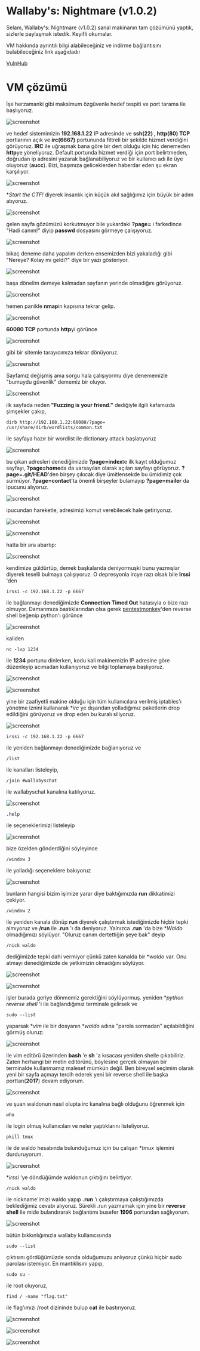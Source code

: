 #   Wallaby's: Nightmare (v1.0.2)

Selam,
Wallaby's: Nightmare (v1.0.2) sanal makinanın tam çözümünü yaptık, sizlerle paylaşmak istedik. Keyifli okumalar.

VM hakkında ayrıntılı bilgi alabileceğiniz ve indirme bağlantısını bulabileceğiniz link aşağıdadır

[VulnHub](https://www.vulnhub.com/entry/wallabys-nightmare-v102,176/)

#   VM çözümü

İşe herzamanki gibi maksimum özgüvenle hedef tespiti ve port tarama ile başlıyoruz.

![screenshot](screenshots/01.png)

ve hedef sistemimizin **192.168.1.22** IP adresinde ve **ssh(22) , http(80) TCP** portlarının açık ve **irc(6667)** portununda filtreli bir şekilde hizmet verdiğini görüyoruz. **IRC** ile uğraşmak bana göre bir dert olduğu için hiç denemeden **http**ye yöneliyoruz. Default portunda hizmet verdiği için port belirtmeden, doğrudan ip adresini yazarak bağlanabiliyoruz ve bir kullanıcı adı ile üye oluyoruz (**aucc**). Bizi, başımıza geliceklerden haberdar eden şu ekran karşılıyor.

![screenshot](screenshots/02.png)

**Start the CTF!* diyerek insanlık için küçük akıl sağlığımız için büyük bir adım atıyoruz.

![screenshot](screenshots/03.png)

gelen sayfa gözümüzü korkutmuyor bile yukardaki **?page=** i farkedince "Hadi canım!" diyip **passwd** dosyasını görmeye çalışıyoruz.

![screenshot](screenshots/04.png)

bikaç deneme daha yapalım derken ensemizden bizi yakaladığı gibi "Nereye? Kolay mı geldi?" diye bir yazı gösteriyor.

![screenshot](screenshots/05.png)

başa dönelim demeye kalmadan sayfanın yerinde olmadığını görüyoruz.

![screenshot](screenshots/06.png)

hemen panikle **nmap**in kapısına tekrar gelip.

![screenshot](screenshots/07.png)

**60080 TCP** portunda **http**yi görünce

![screenshot](screenshots/malkocoglu_firar.png)

gibi bir sitemle tarayıcımıza tekrar dönüyoruz.

![screenshot](screenshots/08.png)

Sayfamız değişmiş ama sorgu hala çalışıyormu diye denememizle "bumuydu güvenlik" dememiz bir oluyor.

![screenshot](screenshots/09.png)

ilk sayfada neden **"Fuzzing is your friend."** dediğiyle ilgili kafamızda şimşekler çakıp,

    dirb http://192.168.1.22:60080/?page= /usr/share/dirb/wordlists/common.txt

ile sayfaya hazır bir wordlist ile dictionary attack başlatıyoruz

![screenshot](screenshots/10.png)

bu çıkan adresleri denediğimizde **?page=index**te ilk kayıt olduğumuz sayfayı, **?page=home**da da varsayılan olarak açılan sayfayı görüyoruz. **?page=.git/HEAD**'den birşey çıkıcak diye ümitlensekde bu ümidimiz çok sürmüyor. **?page=contact**'ta önemli birşeyler bulamayıp **?page=mailer** da ipucunu alıyoruz.

![screenshot](screenshots/11.png)

ipucundan hareketle, adresimizi komut verebilecek hale getiriyoruz.

![screenshot](screenshots/12.png)

![screenshot](screenshots/13.png)

hatta bir ara abartıp:

![screenshot](screenshots/14.png)

kendimize güldürtüp, demek başkalarıda deniyormuşki bunu yazmışlar diyerek teselli bulmaya çalışıyoruz. O depresyonla ircye razı olsak bile **Irssi** 'den
    
    irssi -c 192.168.1.22 -p 6667
    
ile bağlanmayı denediğimizde **Connection Timed Out** hatasıyla o bize razı olmuyor. Damarımıza bastıklarından olsa gerek [pentestmonkey](http://pentestmonkey.net/)'den reverse shell beğenip python'ı görünce

![screenshot](screenshots/15.png)

kaliden
    
    nc -lvp 1234

ile **1234** portunu dinlerken, kodu kali makinemizin IP adresine göre düzenleyip acımadan kullanıyoruz ve bilgi toplamaya başlıyoruz.

![screenshot](screenshots/16.png)

![screenshot](screenshots/17.png)

yine bir zaafiyetli makine olduğu için tüm kullanıcılara verilmiş iptables'ı yönetme iznini kullanarak **irc* ye dışarıdan yolladığımız paketlerin drop edildiğini görüyoruz ve drop eden bu kuralı siliyoruz.

![screenshot](screenshots/18.png)

    irssi -c 192.168.1.22 -p 6667

ile yeniden bağlanmayı denediğimizde bağlanıyoruz ve

    /list

ile kanalları listeleyip,

    /join #wallabyschat

ile wallabyschat kanalına katılıyoruz.

![screenshot](screenshots/19.png)

    .help

ile seçeneklerimizi listeleyip

![screenshot](screenshots/20.png)

bize özelden gönderdiğini söyleyince

    /window 3

ile yolladığı seçeneklere bakıyoruz

![screenshot](screenshots/21.png)

bunların hangisi bizim işimize yarar diye baktığımızda **run** dikkatimizi çekiyor.

    /window 2

ile yeniden kanala dönüp **run** diyerek çalıştırmak istediğimizde hiçbir tepki almıyoruz ve **/run** ile **.run** 'ı da deniyoruz. Yalnızca **.run** 'da bize **Waldo* olmadığımızı söylüyor. "Oluruz canım dertettiğin şeye bak" deyip

    /nick waldo

dediğimizde tepki dahi vermiyor çünkü zaten kanalda bir **waldo* var. Onu atmayı denediğimizde de yetkimizin olmadığını söylüyor.

![screenshot](screenshots/22.png)

![screenshot](screenshots/hiyar.png)

işler burada geriye dönmemiz gerektiğini söylüyormuş. yeniden **python reverse shell* 'i ile bağlandığımız terminale gelirsek ve

    sudo --list

yaparsak **vim* ile bir dosyanın **waldo* adına "parola sormadan" açılabildiğini görmüş oluruz:

![screenshot](screenshots/23.png)

ile vim editörü üzerinden **bash** 'e **sh** 'a kısacası yeniden shelle çıkabiliriz. Zaten herhangi bir metin editörünü, böylesine gerçek olmayan bir terminalde kullanmamız malesef mümkün değil. Ben bireysel seçimim olarak yeni bir sayfa açmayı tercih ederek yeni bir reverse shell ile başka porttan(**2017**) devam ediyorum.

![screenshot](screenshots/24.png)

ve şuan waldonun nasıl olupta irc kanalına bağlı olduğunu öğrenmek için

    who

ile login olmuş kullanıcıları ve neler yaptıklarını listeliyoruz.

    pkill tmux

ile de waldo hesabında bulunduğumuz için bu çalışan **tmux* işlemini durduruyorum.

![screenshot](screenshots/25.png)

**irssi* 'ye döndüğümde waldonun çıktığını belirtiyor.

    /nick waldo

ile nickname'imizi waldo yapıp **.run** 'ı çalıştırmaya çalıştığımızda beklediğimiz cevabı alıyoruz. Sürekli .run yazmamak için yine bir **reverse shell** ile mide bulandırarak bağlantımı busefer **1996** portundan sağlıyorum.

![screenshot](screenshots/26.png)

bütün bıkkınlığımızla wallaby kullanıcısında

    sudo --list

çıktısını gördüğümüzde sonda olduğumuzu anlıyoruz çünkü hiçbir sudo parolası istemiyor. En mantıklısını yapıp,

    sudo su -

ile root oluyoruz,

    find / -name "flag.txt"

ile flag'ımızı /root dizininde bulup **cat** ile bastırıyoruz.

![screenshot](screenshots/27.png)

![screenshot](screenshots/flag.png)

![screenshot](screenshots/shell.png)
